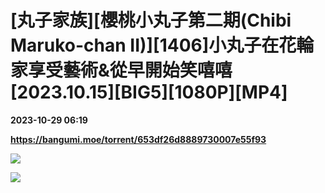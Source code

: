# [丸子家族][櫻桃小丸子第二期(Chibi Maruko-chan II)][1406]小丸子在花輪家享受藝術&從早開始笑嘻嘻[2023.10.15][BIG5][1080P][MP4]

**2023-10-29 06:19**

**https://bangumi.moe/torrent/653df26d8889730007e55f93**

![](https://s1.imagehub.cc/images/2023/10/29/400ca4805518956d48f72c4ca7124197.jpeg)

![](https://img.imgdb.cn/item/60616ec48322e6675ca4c4ae.jpg)